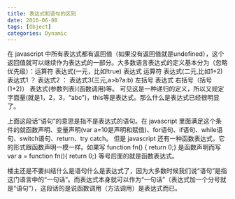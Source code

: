 ```yaml
---
title: 表达式和语句的区别
date: 2016-06-08
tags: [Object]
categories: Dynamic
---
```


在 javascript 中所有表达式都有返回值（如果没有返回值就是undefined），这个返回值就可以继续作为表达式的一部分。大多数语言表达式的定义基本分为（忽略优先级）：运算符 表达式(一元，比如!true) 表达式 运算符 表达式(二元,比如1+2) 表达式1 ？ 表达式2 ： 表达式3(三元,a>b?a:b) 左括号 表达式 右括号（括号 (1+2)） 表达式(参数列表)(函数调用)等。 可见这是一种递归的定义，所以又规定字面量(就是1，2，3，“abc”)，this等是表达式。那么什么是表达式已经很明显了。

上面这段话“语句”的意思是指不是表达式的语句。在 javascript 里面满足这个条件的就函数声明、变量声明(var a=10是声明和赋值)、for语句、if语句、while语句、switch语句、return、try catch。
但是 javascript 还有一种函数表达式，它的形式跟函数声明一模一样。如果写 function fn() { return 0;} 是函数声明而写var a = function fn(){ return 0;} 等号后面的就是函数表达式。

楼主还是不要纠结什么是语句什么是表达式了，因为大多数时候我们说“语句”是指这门语言中的“一句话”。而表达式本身就可以作为“一句话”（表达式加一个分号就是“语句”），这段话的是说函数调用（方法调用）是表达式而已。